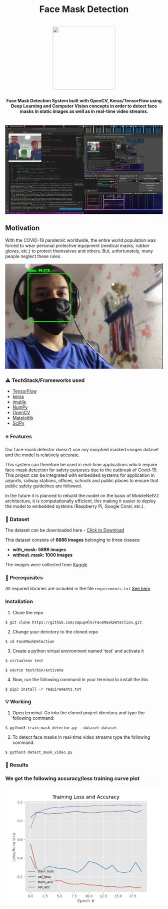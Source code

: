 <h1 align="center">Face Mask Detection</h1>

<h1 align= "center"><img src="https://user-images.githubusercontent.com/81526639/158228829-e0f3d24e-23ec-47cf-99e6-1a0f2709ec93.png" width="200" height="200"/>
  <h4 align= "center">Face Mask Detection System built with OpenCV, Keras/TensorFlow using Deep Learning and Computer Vision concepts in order to detect face masks in static images as well as in real-time video streams.</h4>
  
&nbsp;&nbsp;&nbsp;&nbsp;&nbsp;&nbsp;&nbsp;&nbsp;&nbsp;&nbsp;&nbsp;&nbsp;&nbsp;&nbsp;&nbsp;&nbsp;&nbsp;&nbsp;&nbsp;&nbsp;&nbsp;&nbsp;&nbsp;&nbsp;&nbsp;&nbsp;&nbsp;
![Live Demo](https://github.com/zapup4lk/FaceMaskDetection/blob/main/Examples/720%20(1).gif)

## Motivation
With the COVID-19 pandemic worldwide, the entire world population was forced to wear personal protective equipment (medical masks, rubber gloves, etc.) to protect themselves and others. But, unfortunately, many people neglect these rules.
  
<p align="center"><img src="https://github.com/zapup4lk/FaceMaskDetection/blob/main/Examples/Ex%20No.%203.png">
  
### :warning: TechStack/Frameworks used

- [TensorFlow](https://www.tensorflow.org/)
- [keras](https://keras.io/)
- [imutils](https://pypi.org/project/imutils/)
- [NumPy](https://numpy.org/)
- [OpenCV](https://opencv.org/)
- [Matplotlib](https://matplotlib.org/)
- [SciPy](https://scipy.org/)
  
### :star: Features
  
Our face-mask detector doesn't use any morphed masked images dataset and the model is relatively accurate. 

This system can therefore be used in real-time applications which require face-mask detection for safety purposes due to the outbreak of Covid-19. This project can be integrated with embedded systems for application in airports, railway stations, offices, schools and public places to ensure that public safety guidelines are followed.
  
In the future it is planned to rebuild the model on the basis of MobileNetV2 architecture, it is computationally efficient, this making it easier to deploy the model to embedded systems (Raspberry Pi, Google Coral, etc.).
  
### :file_folder: Dataset
  
The dataset can be downloaded here - [Click to Download](https://www.kaggle.com/vijaykumar1799/face-mask-detection)
  
This dataset consists of __6886 images__ belonging to three classes:
*	__with_mask: 5886 images__
*	__without_mask: 1000 images__
  
The images were collected from [Kaggle](https://www.kaggle.com/)
  
### :key: Prerequisites

All required libraries are included in the file <code>requirements.txt</code> [See here](https://github.com/zapup4lk/FaceMaskDetection/blob/main/requirements.txt)
 
### Installation

1. Clone the repo
```
$ git clone https://github.com/zapup4lk/FaceMaskDetection.git
```
  
2. Change your derictory to the cloned repo
```
$ cd FaceMaskDetection
```

3. Create a python virtual environment named 'test' and activate it
```
$ virtualenv test
```
```
$ source test/bin/activate
```
  
4. Now, run the following command in your terminal to install the libs
```
$ pip3 install -r requirements.txt
```


### :bulb: Working
  
1. Open terminal. Go into the cloned project directory and type the following command:
```
$ python3 train_mask_detector.py --dataset dataset
```
  
2. To detect face masks in real-time video streams type the following command:
```
$ python3 detect_mask_video.py
```
  
### :key: Results
  
### We got the following accuracy/loss training curve plot
<p align ="center"><img src="https://github.com/zapup4lk/FaceMaskDetection/blob/main/plot.png">
